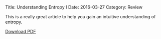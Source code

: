 Title: Understanding Entropy I
Date: 2016-03-27
Category: Review

This is a really great article to help you gain an intuitive understanding of entropy.

[Download PDF]({filename}/pdf/entropy.pdf)


